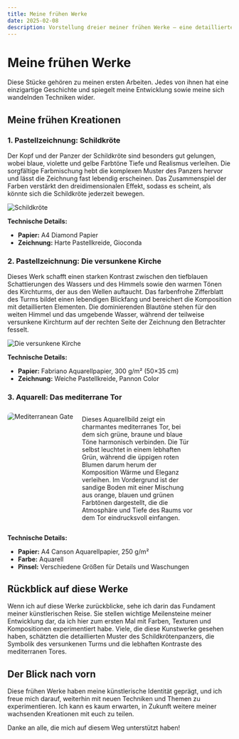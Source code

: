 ```yaml
---
title: Meine frühen Werke
date: 2025-02-08
description: Vorstellung dreier meiner frühen Werke – eine detaillierte Pastellzeichnung einer Schildkröte, eine mystische Insel mit einem versunkenen Kirchturm und ein Aquarellgemälde eines mediterranen Tores.
---
```


# Meine frühen Werke

Diese Stücke gehören zu meinen ersten Arbeiten. Jedes von ihnen hat eine einzigartige Geschichte und spiegelt meine Entwicklung sowie meine sich wandelnden Techniken wider.

## Meine frühen Kreationen

### 1. **Pastellzeichnung: Schildkröte**

Der Kopf und der Panzer der Schildkröte sind besonders gut gelungen, wobei blaue, violette und gelbe Farbtöne Tiefe und Realismus verleihen. Die sorgfältige Farbmischung hebt die komplexen Muster des Panzers hervor und lässt die Zeichnung fast lebendig erscheinen. Das Zusammenspiel der Farben verstärkt den dreidimensionalen Effekt, sodass es scheint, als könnte sich die Schildkröte jederzeit bewegen.

![Schildkröte](/images/turtle.jpg)

**Technische Details:**

- **Papier:** A4 Diamond Papier
- **Zeichnung:** Harte Pastellkreide, Gioconda

### 2. **Pastellzeichnung: Die versunkene Kirche**

Dieses Werk schafft einen starken Kontrast zwischen den tiefblauen Schattierungen des Wassers und des Himmels sowie den warmen Tönen des Kirchturms, der aus den Wellen auftaucht. Das farbenfrohe Zifferblatt des Turms bildet einen lebendigen Blickfang und bereichert die Komposition mit detaillierten Elementen. Die dominierenden Blautöne stehen für den weiten Himmel und das umgebende Wasser, während der teilweise versunkene Kirchturm auf der rechten Seite der Zeichnung den Betrachter fesselt.

![Die versunkene Kirche](/images/church.jpg)

**Technische Details:**

- **Papier:** Fabriano Aquarellpapier, 300 g/m² (50×35 cm)
- **Zeichnung:** Weiche Pastellkreide, Pannon Color

### 3. **Aquarell: Das mediterrane Tor**

<div class="image-text-container">
    <img class="gate-img" src="/images/gate.jpg" alt="Mediterranean Gate" />
    <p class="gate-text">Dieses Aquarellbild zeigt ein charmantes mediterranes Tor, bei dem sich grüne, braune und blaue Töne harmonisch verbinden. Die Tür selbst leuchtet in einem lebhaften Grün, während die üppigen roten Blumen darum herum der Komposition Wärme und Eleganz verleihen. Im Vordergrund ist der sandige Boden mit einer Mischung aus orange, blauen und grünen Farbtönen dargestellt, die die Atmosphäre und Tiefe des Raums vor dem Tor eindrucksvoll einfangen.
    </p>
</div>

**Technische Details:**

- **Papier:** A4 Canson Aquarellpapier, 250 g/m²
- **Farbe:** Aquarell
- **Pinsel:** Verschiedene Größen für Details und Waschungen

## Rückblick auf diese Werke

Wenn ich auf diese Werke zurückblicke, sehe ich darin das Fundament meiner künstlerischen Reise. Sie stellen wichtige Meilensteine meiner Entwicklung dar, da ich hier zum ersten Mal mit Farben, Texturen und Kompositionen experimentiert habe. Viele, die diese Kunstwerke gesehen haben, schätzten die detaillierten Muster des Schildkrötenpanzers, die Symbolik des versunkenen Turms und die lebhaften Kontraste des mediterranen Tores.

## Der Blick nach vorn

Diese frühen Werke haben meine künstlerische Identität geprägt, und ich freue mich darauf, weiterhin mit neuen Techniken und Themen zu experimentieren. Ich kann es kaum erwarten, in Zukunft weitere meiner wachsenden Kreationen mit euch zu teilen.

Danke an alle, die mich auf diesem Weg unterstützt haben!

<style>
  .gate-img {
    margin-top: 0.5rem;
    max-width: 300px;
    height: auto;
    border-radius: 8px; 
}
.image-text-container {
    display: flex;
    gap: 20px; 
    flex-wrap: wrap;
}

.gate-text {
    width: 50%; 
}
@media (max-width: 768px) {
    .image-text-container {
        flex-direction: column;
    
    }
    .gate-img, .gate-text {
        width: 100%;
    }
}
</style>

